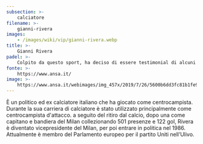```yaml
---
subsection: >-
    calciatore
filename: >-
    gianni-rivera
images:
    - /images/wiki/vip/gianni-rivera.webp
title: >-
    Gianni Rivera
padel: >-
    Colpito da questo sport, ha deciso di essere testimonial di alcuni eventi solidali legati al mondo del padel.
fonte: >-
    https://www.ansa.it/
image: >-
    https://www.ansa.it/webimages/img_457x/2019/7/26/5600b6dd3fc81b1fe9748d2a3d10f7f3.jpg
---
```

È un politico ed ex calciatore italiano che ha giocato come centrocampista. Durante la sua carriera di calciatore è stato utilizzato principalmente come centrocampista d'attacco. a seguito del ritiro dal calcio, dopo una come capitano e bandiera del Milan collezionando 501 presenze e 122 gol, Rivera è diventato vicepresidente del Milan, per poi entrare in politica nel 1986. Attualmente è membro del Parlamento europeo per il partito Uniti nell’Ulivo.